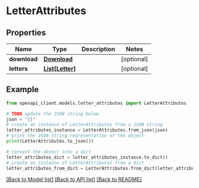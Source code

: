 # LetterAttributes


## Properties

Name | Type | Description | Notes
------------ | ------------- | ------------- | -------------
**download** | [**Download**](Download.md) |  | [optional]
**letters** | [**List[Letter]**](Letter.md) |  | [optional]

## Example

```python
from openapi_client.models.letter_attributes import LetterAttributes

# TODO update the JSON string below
json = "{}"
# create an instance of LetterAttributes from a JSON string
letter_attributes_instance = LetterAttributes.from_json(json)
# print the JSON string representation of the object
print(LetterAttributes.to_json())

# convert the object into a dict
letter_attributes_dict = letter_attributes_instance.to_dict()
# create an instance of LetterAttributes from a dict
letter_attributes_from_dict = LetterAttributes.from_dict(letter_attributes_dict)
```
[[Back to Model list]](../README.md#documentation-for-models) [[Back to API list]](../README.md#documentation-for-api-endpoints) [[Back to README]](../README.md)
